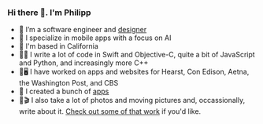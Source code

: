 ### Hi there 👋. I'm Philipp

- 🔭 I’m a software engineer and [designer](https://pxlcoop.com)
- 🤖 I specialize in mobile apps with a focus on AI
- 📍 I'm based in California
- 👨‍💻 I write a lot of code in Swift and Objective-C, quite a bit of JavaScript and Python, and increasingly more C++
- 📱🖥️ I have worked on apps and websites for Hearst, Con Edison, Aetna, the Washington Post, and CBS
- 🤳 I created a bunch of [apps](https://apps.apple.com/hr/developer/phi-co/id858921731)
- 📸🎬 I also take a lot of photos and moving pictures and, occassionally, write about it. [Check out some of that work](https://pkuecuekyan.com) if you'd like.

<!--
**pkuecuekyan/pkuecuekyan** is a ✨ _special_ ✨ repository because its `README.md` (this file) appears on your GitHub profile.

-->
